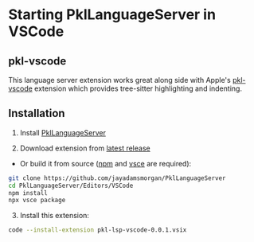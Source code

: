 # Starting PklLanguageServer in VSCode

## pkl-vscode

This language server extension works great along side with Apple's [pkl-vscode][uri-pkl-vscode] extension which provides tree-sitter highlighting and indenting.

## Installation

1. Install [PklLanguageServer][uri-pkl-ls]

2. Download extension from [latest release][uri-releases]

- Or build it from source ([npm][uri-npm] and [vsce][uri-vsce] are required):

```bash
git clone https://github.com/jayadamsmorgan/PklLanguageServer
cd PklLanguageServer/Editors/VSCode
npm install
npx vsce package
```

3. Install this extension:

```bash
code --install-extension pkl-lsp-vscode-0.0.1.vsix
```

[uri-npm]: https://www.npmjs.com/package/npm
[uri-vsce]: https://github.com/microsoft/vscode-vsce
[uri-releases]: https://github.com/jayadamsmorgan/PklLanguageServer/releases
[uri-pkl-ls]: https://github.com/jayadamsmorgan/PklLanguageServer/blob/master/README.md
[uri-pkl-vscode]: https://github.com/apple/pkl-vscode
